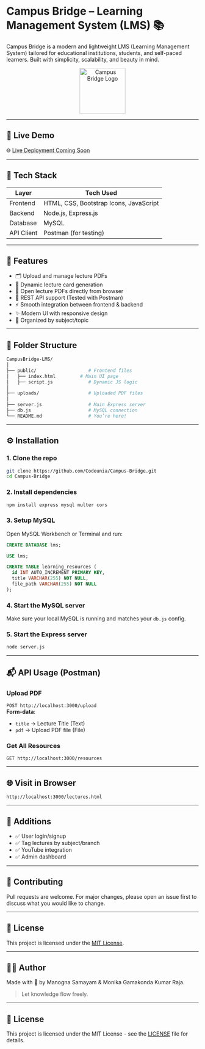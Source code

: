 
# Campus Bridge – Learning Management System (LMS) 📚

Campus Bridge is a modern and lightweight LMS (Learning Management System) tailored for educational institutions, students, and self-paced learners. Built with simplicity, scalability, and beauty in mind.

<p align="center">
  <img src="https://res.cloudinary.com/dwouk4lee/image/upload/v1744446605/logo_fopxgl.svg" alt="Campus Bridge Logo" width="120"/>
</p>

---

## 🚀 Live Demo

🌐 [Live Deployment Coming Soon](https://campus-bridge-five.vercel.app/)

---

## 🧰 Tech Stack

| Layer       | Tech Used                    |
|------------|------------------------------|
| Frontend   | HTML, CSS, Bootstrap Icons, JavaScript |
| Backend    | Node.js, Express.js           |
| Database   | MySQL                         |
| API Client | Postman (for testing)         |

---

## 🧱 Features

- 🗂 Upload and manage lecture PDFs
- 📄 Dynamic lecture card generation
- 🔗 Open lecture PDFs directly from browser
- 🧪 REST API support (Tested with Postman)
- ⚡ Smooth integration between frontend & backend
- ✨ Modern UI with responsive design
- 🧾 Organized by subject/topic

---

## 📁 Folder Structure

```bash
CampusBridge-LMS/
│
├── public/                   # Frontend files
│   ├── index.html         # Main UI page
│   ├── script.js             # Dynamic JS logic
│
├── uploads/                  # Uploaded PDF files
│
├── server.js                 # Main Express server
├── db.js                     # MySQL connection
└── README.md                 # You’re here!
```

---

## ⚙️ Installation

### 1. Clone the repo

```bash
git clone https://github.com/Codeunia/Campus-Bridge.git
cd Campus-Bridge
```

### 2. Install dependencies

```bash
npm install express mysql multer cors
```

### 3. Setup MySQL

Open MySQL Workbench or Terminal and run:

```sql
CREATE DATABASE lms;

USE lms;

CREATE TABLE learning_resources (
  id INT AUTO_INCREMENT PRIMARY KEY,
  title VARCHAR(255) NOT NULL,
  file_path VARCHAR(255) NOT NULL
);
```

### 4. Start the MySQL server

Make sure your local MySQL is running and matches your `db.js` config.

### 5. Start the Express server

```bash
node server.js
```

---

## 📬 API Usage (Postman)

### Upload PDF

`POST http://localhost:3000/upload`  
**Form-data**:
- `title` → Lecture Title (Text)
- `pdf` → Upload PDF file (File)

### Get All Resources

`GET http://localhost:3000/resources`

---

## 🌐 Visit in Browser

```
http://localhost:3000/lectures.html
```

---

## 🚀 Additions

- ✅ User login/signup
- ✅ Tag lectures by subject/branch
- ✅ YouTube integration
- ✅ Admin dashboard

---
## 🧠 Contributing

Pull requests are welcome. For major changes, please open an issue first to discuss what you would like to change.

---

## 🪪 License

This project is licensed under the [MIT License](./LICENSE).

---

## 🧑‍💻 Author

Made with 🤍 by Manogna Samayam & Monika Gamakonda Kumar Raja.

> Let knowledge flow freely.

---

## 📄 License

This project is licensed under the MIT License - see the [LICENSE](LICENSE) file for details.